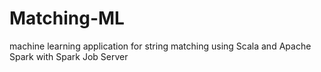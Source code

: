 # Matching-ML
machine learning application for string matching using Scala and Apache Spark with Spark Job Server
